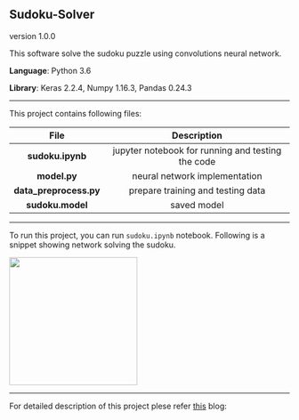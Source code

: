 ## Sudoku-Solver
version 1.0.0

This software solve the sudoku puzzle using convolutions neural network.

**Language**: Python 3.6

**Library**: Keras 2.2.4, Numpy 1.16.3, Pandas 0.24.3

---

This project contains following files:


| File      | Description |
| :-----------: | :-----------: |
| **sudoku.ipynb** | jupyter notebook for running and testing the code |
| **model.py**   | neural network implementation        |
| **data_preprocess.py**      | prepare training and testing data      |
| **sudoku.model** | saved model |

---

To run this project, you can run `sudoku.ipynb` notebook. Following is a snippet showing network solving the sudoku.

<img src=result.png width="230">

---

For detailed description of this project plese refer [this](https://towardsdatascience.com/solving-sudoku-with-convolution-neural-network-keras-655ba4be3b11) blog:

